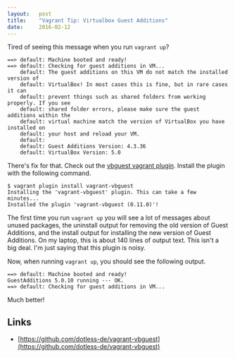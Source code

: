 ```yaml
---
layout:   post
title:    "Vagrant Tip: Virtualbox Guest Additions"
date:     2016-02-12
---
```


Tired of seeing this message when you run `vagrant up`?

```
==> default: Machine booted and ready!
==> default: Checking for guest additions in VM...
    default: The guest additions on this VM do not match the installed version of
    default: VirtualBox! In most cases this is fine, but in rare cases it can
    default: prevent things such as shared folders from working properly. If you see
    default: shared folder errors, please make sure the guest additions within the
    default: virtual machine match the version of VirtualBox you have installed on
    default: your host and reload your VM.
    default:
    default: Guest Additions Version: 4.3.36
    default: VirtualBox Version: 5.0
```

There's fix for that. Check out the [vbguest vagrant plugin](https://github.com/dotless-de/vagrant-vbguest). Install the plugin with the following command.

```
$ vagrant plugin install vagrant-vbguest
Installing the 'vagrant-vbguest' plugin. This can take a few minutes...
Installed the plugin 'vagrant-vbguest (0.11.0)'!
```

The first time you run `vagrant up` you will see a lot of messages about unused packages, the uninstall output for removing the old version of Guest Additions, and the install output for installing the new version of Guest Additions. On my laptop, this is about 140 lines of output text. This isn't a big deal. I'm just saying that this plugin is noisy.

Now, when running `vagrant up`, you should see the following output.

```
==> default: Machine booted and ready!
GuestAdditions 5.0.10 running --- OK.
==> default: Checking for guest additions in VM...
```

Much better!

## Links

* [https://github.com/dotless-de/vagrant-vbguest](https://github.com/dotless-de/vagrant-vbguest)
